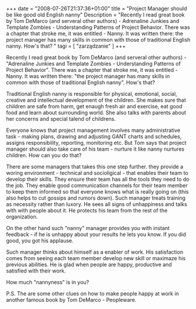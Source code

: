 +++
date = "2008-07-26T21:37:36+01:00"
title = "Project Manager should be like good old English nanny"
Description = "Recently I read great book by Tom DeMarco (and serveral other authors) - Adrenaline Junkies and Template Zombies - Understanding Patterns of Project Behavior. There was a chapter that stroke me, it was entitled - Nanny. It was written there: the project manager has many skills in common with those of traditional English nanny. How's that? "
tagi = [ "zarządzanie" ]
+++

Recently I read great book by Tom DeMarco (and serveral other authors) - "Adrenaline Junkies and Template Zombies - Understanding Patterns of Project Behavior". There was a chapter that stroke me, it was entitled - Nanny. It was written there: "the project manager has many skills in common with those of traditional English nanny". How's that? 

Traditional English nanny is responsible for physical, emotional, social, creative and intellectual development of the children. She makes sure that children are safe from harm, get enaugh fresh air and exercise, eat good food and learn about surrounding world. She also talks with parents about her concerns and special talend of childrens. 

Everyone knows that project management involves many administrative task - making plans, drawing and adjusting GANT charts and schedules, assigns responsibility, reporting, monitoring etc. But Tom says that project manager should also take care of his team - nurture it like nanny nurtures children. How can you do that? 

There are some managers that takes this one step further. they provide a woring environment - technical and socioligical - that enables their team to develop their skills. They ensure their team has all the tools they need to do the job. They enable good communication channels for their team member to keep them informed so that everyone knows what is really going on (this also helps to cut gossips and rumors down). Such manager treats training as necessity rather than luxory. He sees all signs of unhappiness and talks with with people about it. He protects his team from the rest of the organization. 

On the other hand such "nanny" manager provides you with instant feedback - if he is unhappy about your results he lets you know. If you did good, you got his applause. 

Such manager thinks about himself as a enabler of work. His satisfaction comes from seeing each team member develop new skill or maximaze his previous abilities. He is glad when people are happy, productive and satisfied with their work. 

How much "nannyness" is in you? 

P.S. The are some other clues on how to make people happy at work in another famous book by Tom DeMarco - Peopleware.
